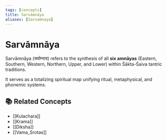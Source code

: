 ```yaml
---
tags: [concepts]
title: Sarvāmnāya
aliases: [Sarvamnaya]
---
```


# Sarvāmnāya

Sarvāmnāya (सर्वाम्नाय) refers to the synthesis of all **six amnāyas** (Eastern, Southern, Western, Northern, Upper, and Lower) within Śākta-Śaiva tantric traditions.

It serves as a totalizing spiritual map unifying ritual, metaphysical, and phonemic systems.

## 📚 Related Concepts
- [[Kulachara]]
- [[Krama]]
- [[Diksha]]
- [[Vama_Srotas]]

